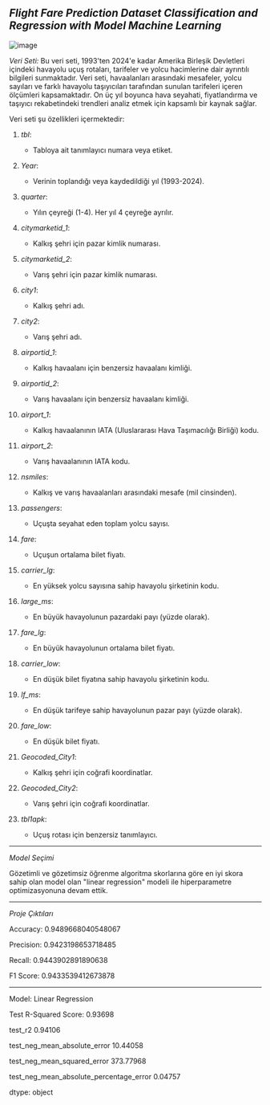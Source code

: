 *Flight Fare Prediction Dataset Classification and Regression with Model Machine Learning*
----------------------------------

![image](https://github.com/user-attachments/assets/3571a472-502a-4560-bbad-41ec25fa3c32)


*Veri Seti:*
Bu veri seti, 1993'ten 2024'e kadar Amerika Birleşik Devletleri içindeki havayolu uçuş rotaları, tarifeler ve yolcu hacimlerine dair ayrıntılı bilgileri sunmaktadır. Veri seti, havaalanları arasındaki mesafeler, yolcu sayıları ve farklı havayolu taşıyıcıları tarafından sunulan tarifeleri içeren ölçümleri kapsamaktadır. On üç yıl boyunca hava seyahati, fiyatlandırma ve taşıyıcı rekabetindeki trendleri analiz etmek için kapsamlı bir kaynak sağlar.

Veri seti şu özellikleri içermektedir:



1. *tbl*: 
   - Tabloya ait tanımlayıcı numara veya etiket.

2. *Year*: 
   - Verinin toplandığı veya kaydedildiği yıl (1993-2024).

3. *quarter*: 
   - Yılın çeyreği (1-4). Her yıl 4 çeyreğe ayrılır.

4. *citymarketid_1*: 
   - Kalkış şehri için pazar kimlik numarası.

5. *citymarketid_2*: 
   - Varış şehri için pazar kimlik numarası.

6. *city1*: 
   - Kalkış şehri adı.

7. *city2*: 
   - Varış şehri adı.

8. *airportid_1*: 
   - Kalkış havaalanı için benzersiz havaalanı kimliği.

9. *airportid_2*: 
   - Varış havaalanı için benzersiz havaalanı kimliği.

10. *airport_1*: 
    - Kalkış havaalanının IATA (Uluslararası Hava Taşımacılığı Birliği) kodu.

11. *airport_2*: 
    - Varış havaalanının IATA kodu.

12. *nsmiles*: 
    - Kalkış ve varış havaalanları arasındaki mesafe (mil cinsinden).

13. *passengers*: 
    - Uçuşta seyahat eden toplam yolcu sayısı.

14. *fare*: 
    - Uçuşun ortalama bilet fiyatı.

15. *carrier_lg*: 
    - En yüksek yolcu sayısına sahip havayolu şirketinin kodu.

16. *large_ms*: 
    - En büyük havayolunun pazardaki payı (yüzde olarak).

17. *fare_lg*: 
    - En büyük havayolunun ortalama bilet fiyatı.

18. *carrier_low*: 
    - En düşük bilet fiyatına sahip havayolu şirketinin kodu.

19. *lf_ms*: 
    - En düşük tarifeye sahip havayolunun pazar payı (yüzde olarak).

20. *fare_low*: 
    - En düşük bilet fiyatı.

21. *Geocoded_City1*: 
    - Kalkış şehri için coğrafi koordinatlar.

22. *Geocoded_City2*: 
    - Varış şehri için coğrafi koordinatlar.

23. *tbl1apk*: 
    - Uçuş rotası için benzersiz tanımlayıcı.
   

------------------------------------------------

*Model Seçimi*

Gözetimli ve gözetimsiz öğrenme algoritma skorlarına göre en iyi skora sahip olan model olan "linear regression" modeli ile hiperparametre optimizasyonuna devam ettik.

--------------------
*Proje Çıktıları*


Accuracy: 0.9489668040548067

Precision: 0.9423198653718485

Recall: 0.9443902891890638

F1 Score: 0.9433539412673878

----------------------------------
Model: Linear Regression

Test R-Squared Score: 0.93698


test_r2                                      0.94106

test_neg_mean_absolute_error                10.44058

test_neg_mean_squared_error                373.77968

test_neg_mean_absolute_percentage_error      0.04757

dtype: object

